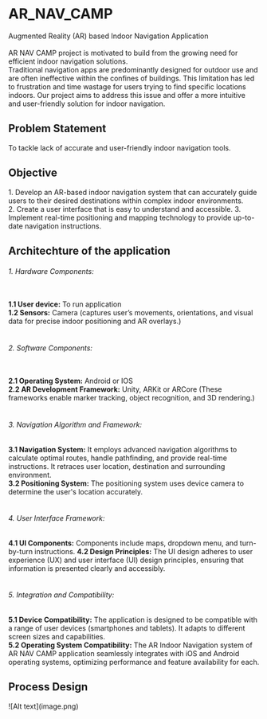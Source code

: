 # AR_NAV_CAMP
Augmented Reality (AR) based Indoor Navigation Application
<br><br>
AR NAV CAMP project is motivated to build from the growing need for efficient indoor navigation solutions.
<br>
Traditional navigation apps are predominantly designed for outdoor use and are often ineffective within the confines of buildings. This limitation has led to frustration and time wastage for users trying to find specific locations indoors. Our project aims to address this issue and offer a more intuitive and user-friendly solution for indoor navigation.
<br>

<h2>Problem Statement</h2>
To tackle lack of accurate and user-friendly indoor navigation tools.
<br>

<h2>Objective</h2>
1. Develop an AR-based indoor navigation system that can accurately guide users to their desired destinations within complex indoor environments.<br>
2. Create a user interface that is easy to understand and accessible.
3. Implement real-time positioning and mapping technology to provide up-to-date navigation instructions.
<br>

<h2>Architechture of the application</h2>
<h6>1. Hardware Components:</h6>
<br>
<b>1.1 User device:</b> To run application <br>
<b>1.2 Sensors:</b> Camera (captures user’s movements, orientations, and visual data for precise indoor positioning and AR overlays.)
<br><br>
<h6>2. Software Components:</h6>
<br>
<b>2.1 Operating System:</b> Android or IOS <br>
<b>2.2 AR Development Framework:</b> Unity, ARKit or ARCore (These frameworks enable marker tracking, object recognition, and 3D rendering.)
<br><br>
<h6>3. Navigation Algorithm and Framework:</h6>
<b>3.1 Navigation System:</b> It employs advanced navigation algorithms to calculate optimal routes, handle pathfinding, and provide real-time instructions. It retraces user location, destination and surrounding environment. <br>
<b>3.2 Positioning System:</b> The positioning system uses device camera to determine the user's location accurately.
<br><br>
<h6>4. User Interface Framework:</h6>
<b>4.1 UI Components:</b> Components include maps, dropdown menu, and turn-by-turn instructions.
<b>4.2 Design Principles:</b> The UI design adheres to user experience (UX) and user interface (UI) design principles, ensuring that information is presented clearly and accessibly.
<br><br>
<h6>5. Integration and Compatibility:</h6>
<b>5.1 Device Compatibility:</b> The application is designed to be compatible with a range of user devices (smartphones and tablets). It adapts to different screen sizes and capabilities. <br>
<b>5.2 Operating System Compatibility:</b> The AR Indoor Navigation system of AR NAV CAMP application seamlessly integrates with iOS and Android operating systems, optimizing performance and feature availability for each.
<br>

<h2>Process Design</h2>
![Alt text](image.png)
